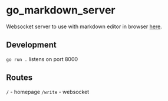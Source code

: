 # go_markdown_server
Websocket server to use with markdown editor in browser [here](https://github.com/iamkahvi/markdown_editor).

## Development
`go run .` listens on port 8000

## Routes
`/` - homepage
`/write` - websocket
